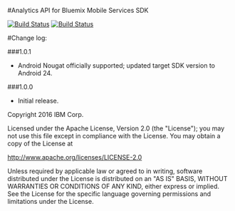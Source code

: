 #Analytics API for Bluemix Mobile Services SDK

[![Build Status](https://travis-ci.org/ibm-bluemix-mobile-services/mfp-clientsdk-android-analyticsspec.svg?branch=master)](https://travis-ci.org/ibm-bluemix-mobile-services/mfp-clientsdk-android-analyticsspec)
[![Build Status](https://travis-ci.org/ibm-bluemix-mobile-services/mfp-clientsdk-android-analyticsspec.svg?branch=development)](https://travis-ci.org/ibm-bluemix-mobile-services/mfp-clientsdk-android-analyticsspec)

#Change log:

###1.0.1
- Android Nougat officially supported; updated target SDK version to Android 24.

###1.0.0
- Initial release.

Copyright 2016 IBM Corp.

Licensed under the Apache License, Version 2.0 (the "License");
you may not use this file except in compliance with the License.
You may obtain a copy of the License at

http://www.apache.org/licenses/LICENSE-2.0

Unless required by applicable law or agreed to in writing, software
distributed under the License is distributed on an "AS IS" BASIS,
WITHOUT WARRANTIES OR CONDITIONS OF ANY KIND, either express or implied.
See the License for the specific language governing permissions and
limitations under the License.

